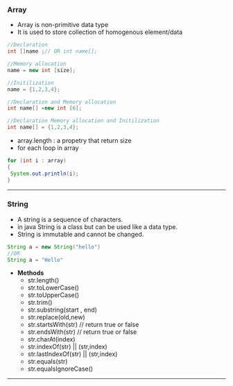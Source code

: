 ### **Array**
- Array is non-primitive data type
- It is used to store collection of homogenous element/data
```java
//Declaration
int []name ;// OR int name[];

//Memory allocation
name = new int [size];

//Initilization
name = {1,2,3,4};

//Declaration and Memory allocation
int name[] =new int [6];

//Declaration Memory allocation and Initilization
int name[] = {1,2,3,4};
```
- array.length : a propetry that return size
- for each loop in array
```java
for (int i : array)
{
 System.out.println(i);
}
```
---
### **String**
- A string is a sequence of characters.
- in java String is a class but can be used like a data type.
- String is immutable and cannot be changed.
```java
String a = new String("hello")
//OR
String a = "Hello"
```
- **Methods**
	- str.length()
	- str.toLowerCase()
	- str.toUpperCase()
	- str.trim()
	- str.substring(start , end)
	- str.replace(old,new)
	- str.startsWith(str) // return true or false
	- str.endsWith(str) // return true or false
	- str.charAt(index)
	- str.indexOf(str) || (str,index)
	- str.lastIndexOf(str) || (str,index)
	- str.equals(str)
	- str.equalsIgnoreCase()
	
---
